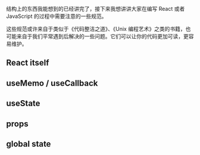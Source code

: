 结构上的东西我能想到的已经讲完了，接下来我想讲讲大家在编写 React 或者 JavaScript 的过程中需要注意的一些规范。

这些规范或许来自于类似于《代码整洁之道》、《Unix 编程艺术》之类的书籍，也可能来自于我们平常遇到后解决的一些问题。它们可以让你的代码更加可读，更容易维护。

## React itself

## useMemo / useCallback

## useState

## props

## global state
